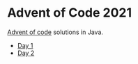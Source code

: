 # Advent of Code 2021

[Advent of code](https://adventofcode.com/2021) solutions in Java.

* [Day 1](./src/main/java/net/alexmiranda/adventofcode2021/Day1.java)
* [Day 2](./src/main/java/net/alexmiranda/adventofcode2021/Day2.java)
